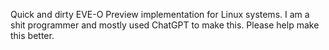 Quick and dirty EVE-O Preview implementation for Linux systems. I am a shit programmer and mostly used ChatGPT to make this. Please help make this better.